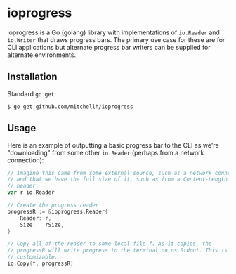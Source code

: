 # ioprogress

ioprogress is a Go (golang) library with implementations of `io.Reader`
and `io.Writer` that draws progress bars. The primary use case for these
are for CLI applications but alternate progress bar writers can be supplied
for alternate environments.

## Installation

Standard `go get`:

```
$ go get github.com/mitchellh/ioprogress
```

## Usage

Here is an example of outputting a basic progress bar to the CLI as
we're "downloading" from some other `io.Reader` (perhaps from a network
connection):

```go
// Imagine this came from some external source, such as a network connection,
// and that we have the full size of it, such as from a Content-Length HTTP
// header.
var r io.Reader

// Create the progress reader
progressR := &ioprogress.Reader{
	Reader: r,
	Size:   rSize,
}

// Copy all of the reader to some local file f. As it copies, the
// progressR will write progress to the terminal on os.Stdout. This is
// customizable.
io.Copy(f, progressR)
```
